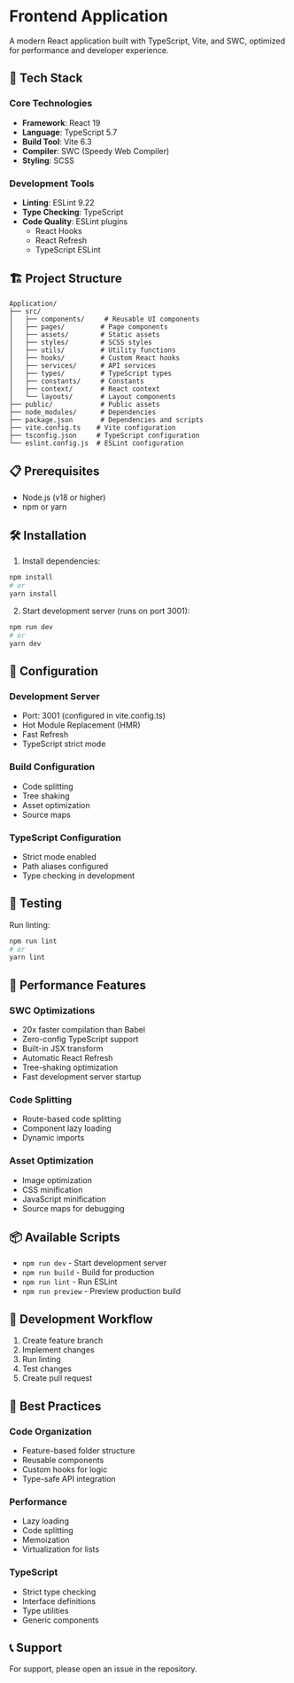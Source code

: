 # Frontend Application

A modern React application built with TypeScript, Vite, and SWC, optimized for performance and developer experience.

## 🚀 Tech Stack

### Core Technologies
- **Framework**: React 19
- **Language**: TypeScript 5.7
- **Build Tool**: Vite 6.3
- **Compiler**: SWC (Speedy Web Compiler)
- **Styling**: SCSS

### Development Tools
- **Linting**: ESLint 9.22
- **Type Checking**: TypeScript
- **Code Quality**: ESLint plugins
  - React Hooks
  - React Refresh
  - TypeScript ESLint

## 🏗️ Project Structure

```
Application/
├── src/
│   ├── components/     # Reusable UI components
│   ├── pages/         # Page components
│   ├── assets/        # Static assets
│   ├── styles/        # SCSS styles
│   ├── utils/         # Utility functions
│   ├── hooks/         # Custom React hooks
│   ├── services/      # API services
│   ├── types/         # TypeScript types
│   ├── constants/     # Constants
│   ├── context/       # React context
│   └── layouts/       # Layout components
├── public/            # Public assets
├── node_modules/      # Dependencies
├── package.json       # Dependencies and scripts
├── vite.config.ts    # Vite configuration
├── tsconfig.json     # TypeScript configuration
└── eslint.config.js  # ESLint configuration
```

## 📋 Prerequisites

- Node.js (v18 or higher)
- npm or yarn

## 🛠️ Installation

1. Install dependencies:
```bash
npm install
# or
yarn install
```

2. Start development server (runs on port 3001):
```bash
npm run dev
# or
yarn dev
```

## 🔧 Configuration

### Development Server
- Port: 3001 (configured in vite.config.ts)
- Hot Module Replacement (HMR)
- Fast Refresh
- TypeScript strict mode

### Build Configuration
- Code splitting
- Tree shaking
- Asset optimization
- Source maps

### TypeScript Configuration
- Strict mode enabled
- Path aliases configured
- Type checking in development

## 🧪 Testing

Run linting:
```bash
npm run lint
# or
yarn lint
```

## 🚀 Performance Features

### SWC Optimizations
- 20x faster compilation than Babel
- Zero-config TypeScript support
- Built-in JSX transform
- Automatic React Refresh
- Tree-shaking optimization
- Fast development server startup

### Code Splitting
- Route-based code splitting
- Component lazy loading
- Dynamic imports

### Asset Optimization
- Image optimization
- CSS minification
- JavaScript minification
- Source maps for debugging

## 📦 Available Scripts

- `npm run dev` - Start development server
- `npm run build` - Build for production
- `npm run lint` - Run ESLint
- `npm run preview` - Preview production build

## 🔄 Development Workflow

1. Create feature branch
2. Implement changes
3. Run linting
4. Test changes
5. Create pull request

## 📝 Best Practices

### Code Organization
- Feature-based folder structure
- Reusable components
- Custom hooks for logic
- Type-safe API integration

### Performance
- Lazy loading
- Code splitting
- Memoization
- Virtualization for lists

### TypeScript
- Strict type checking
- Interface definitions
- Type utilities
- Generic components

## 📞 Support

For support, please open an issue in the repository.
